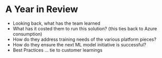 # A Year in Review
- Looking back, what has the team learned
- What has it costed them to run this solution? (this ties back to Azure consumption)
- How do they address training needs of the various platform pieces?
- How do they ensure the next ML model initiative is successful?
- Best Practices ... tie to customer learnings
